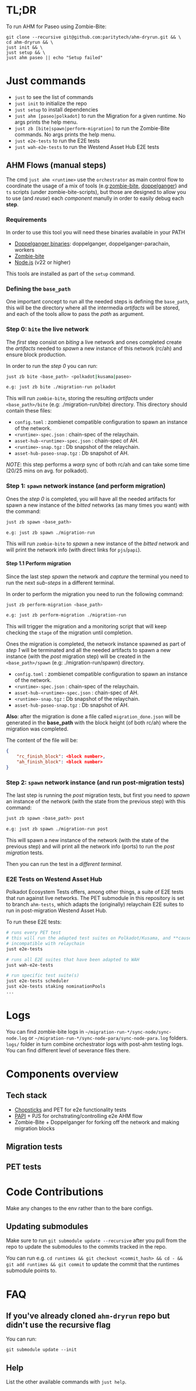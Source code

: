 # TL;DR

To run AHM for Paseo using Zombie-Bite:
```
git clone --recursive git@github.com:paritytech/ahm-dryrun.git && \
cd ahm-dryrun && \
just init && \
just setup && \
just ahm paseo || echo "Setup failed"
```

# Just commands

- `just` to see the list of commands
- `just init` to initialize the repo
- `just setup` to install dependencies
- `just ahm [paseo|polkadot]` to run the Migration for a given runtime. No args prints the help menu.
- `just zb [bite|spawn|perform-migration]` to run the Zombie-Bite commands. No args prints the help menu.
- `just e2e-tests` to run the E2E tests
- `just wah-e2e-tests` to run the Westend Asset Hub E2E tests
<!-- TODO @donal: Monitoring here -->

## AHM Flows (manual steps)

The cmd `just ahm <runtime>` use the `orchestrator` as main control flow to coordinate the usage of a mix of tools (e.g:[zombie-bite](https://github.com/pepoviola/zombie-bite), [doppelganger](https://github.com/paritytech/doppelganger-wrapper)) and `ts` scripts (under zombie-bite-scripts), but those are designed to allow you to use (and _reuse_) each _component_ manully in order to easily debug each __step__.

### Requirements
In order to use this tool you will need these binaries available in your PATH

- [Doppelganger binaries](https://github.com/paritytech/doppelganger-wrapper): doppelganger, doppelganger-parachain, workers
- [Zombie-bite](https://github.com/pepoviola/zombie-bite)
- [Node.js](https://nodejs.org) (v22 or higher)

This tools are installed as part of the `setup` command.

### Defining the `base_path`

One important concept to run all the needed steps is defining the `base_path`, this will be the directory where all the intermedia _artifacts_ will be stored, and each of the tools allow to pass the _path_ as argument.

### Step 0: `bite` the live network

The _first_ step consist on _biting_ a live network and ones completed create the _artifacts_ needed to _spawn_ a new instance of this network (rc/ah) and ensure block production.

In order to run the _step 0_ you can run:

```bash
just zb bite <base_path> <polkadot|kusama|paseo>

e.g: just zb bite ./migration-run polkadot
```

This will run `zombie-bite`, storing the resulting _artifacts_ under `<base_path>/bite` (e.g: ./migration-run/bite) directory.
This directory should contain these files:

- `config.toml` : zombienet compatible configuration to spawn an instance of the network.
- `<runtime>-spec.json` : chain-spec of the relaychain.
- `asset-hub-<runtime>-spec.json` : chain-spec of AH.
- `<runtime>-snap.tgz` : Db snapshot of the relaychain.
- `asset-hub-paseo-snap.tgz` : Db snapshot of AH.


_NOTE_: this step performs a _warp_ sync of both rc/ah and can take some time (20/25 mins on avg. for polkadot).


### Step 1: `spawn` network instance (and perform migration)

Ones the _step 0_ is completed, you will have all the needed artifacts for spawn a new instance of the _bitted_ networks (as many times you want) with the command:

```bash
just zb spawn <base_path>

e.g: just zb spawn ./migration-run
```

This will run `zombie-bite` to _spawn_ a new instance of the _bitted_ network and will print the network info (with direct links for `pjs`/`papi`).

#### Step 1.1 Perform migration

Since the last step _spawn_ the network and _capture_ the terminal you need to run the next _sub-steps_ in a different terminal.

In order to perform the migration you need to run the following command:

```bash
just zb perform-migration <base_path>

e.g: just zb perform-migration ./migration-run
```

This will trigger the migration and a monitoring script that will keep checking the `stage` of the migration until completion.

Ones the migration is completed, the network instance spawned as part of _step 1_ will be terminated and all the needed artifacts to spawn a new instance (with the _post_ migration step) will be created in the `<base_path>/spawn` (e.g: ./migration-run/spawn) directory.

- `config.toml` : zombienet compatible configuration to spawn an instance of the network.
- `<runtime>-spec.json` : chain-spec of the relaychain.
- `asset-hub-<runtime>-spec.json` : chain-spec of AH.
- `<runtime>-snap.tgz` : Db snapshot of the relaychain.
- `asset-hub-paseo-snap.tgz` : Db snapshot of AH.

__Also__: after the migration is done a file called `migration_done.json` will be generated in the __base_path__ with the block height (of both rc/ah) where the migration was completed.

The content of the file will be:

```json
{
    "rc_finish_block": <block number>,
    "ah_finish_block": <block number>
}
```


### Step 2: `spawn` network instance (and run post-migration tests)

The last step is running the _post_ migration tests, but first you need to _spawn_ an instance of the network (with the state from the previous step) with this command:

```bash
just zb spawn <base_path> post

e.g: just zb spawn ./migration-run post
```

This will spawn a new instance of the network (with the state of the previous step) and will print all the network info (ports) to run the _post migration_ tests.

Then you can run the test in a _different terminal_.

### E2E Tests on Westend Asset Hub

Polkadot Ecosystem Tests offers, among other things, a suite of E2E tests that run against
live networks.
The PET submodule in this repository is set to branch `ahm-tests`, which adapts the (originally) relaychain E2E suites
to run in post-migration Westend Asset Hub.

To run these E2E tests:

```sh
# runs every PET test
# this will run the adapted test suites on Polkadot/Kusama, and **cause failures** as test suites for AH are
# incompatible with relaychain
just e2e-tests

# runs all E2E suites that have been adapted to WAH
just wah-e2e-tests

# run specific test suite(s)
just e2e-tests scheduler
just e2e-tests staking nominationPools
...
```

# Logs

You can find zombie-bite logs in `~/migration-run-*/sync-node/sync-node.log` or `~/migration-run-*/sync-node-para/sync-node-para.log` folders. `logs/` folder in turn
combine orchestrator logs with post-ahm testing logs. You can find different level of severance files there.

# Components overview

## Tech stack

- [Chopsticks](https://github.com/AcalaNetwork/chopsticks) and PET for e2e functionality tests
- [PAPI](papi.how) + PJS for orchstrating/controlling e2e AHM flow
- Zombie-Bite + Doppelganger for forking off the network and making migration blocks
<!-- TODO @donal: Monitoring here -->

## Migration tests

## PET tests

# Code Contributions
Make any changes to the env rather than to the bare configs.


## Updating submodules

Make sure to run `git submodule update --recursive` after you pull from the repo to update the submodules to the commits tracked in the repo.

You can run e.g. `cd runtimes && git checkout <commit_hash> && cd - && git add runtimes && git commit` to update the commit that the runtimes submodule points to.


# FAQ
## If you've already cloned `ahm-dryrun` repo but didn't use the recursive flag
You can run:
```
git submodule update --init
```
## Help
List the other available commands with `just help`.
